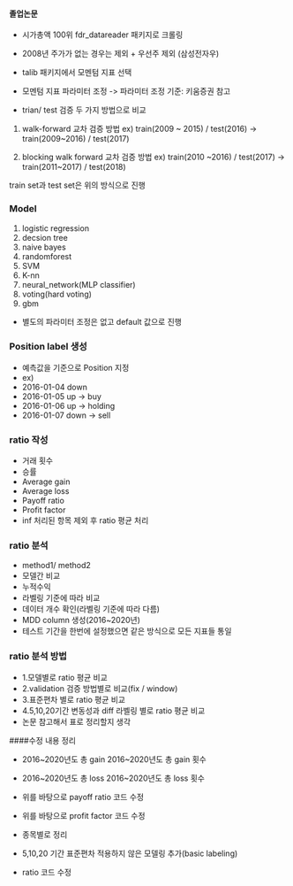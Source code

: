 #### 졸업논문
- 시가총액 100위 fdr_datareader 패키지로 크롤링
- 2008년 주가가 없는 경우는 제외 +  우선주 제외 (삼성전자우)

- talib 패키지에서 모멘텀 지표 선택
- 모멘텀 지표 파라미터 조정 -> 파라미터 조정 기준: 키움증권 참고
- trian/ test 검증 두 가지 방법으로 비교


1. walk-forward 교차 검증 방법
ex) train(2009 ~ 2015) / test(2016)  -> train(2009~2016) / test(2017)

2. blocking walk forward 교차 검증 방법
ex) train(2010 ~2016) / test(2017)  ->  train(2011~2017) / test(2018)

train set과 test set은 위의 방식으로 진행

### Model
1. logistic regression
2. decsion tree
3. naive bayes
4. randomforest
5. SVM
6. K-nn
7. neural_network(MLP classifier)
8. voting(hard voting)
7. gbm
- 별도의 파라미터 조정은 없고 default 값으로 진행


### Position label 생성
- 예측값을 기준으로 Position 지정
- ex)
- 2016-01-04 down 
- 2016-01-05 up -> buy
- 2016-01-06 up -> holding
- 2016-01-07 down -> sell

### ratio 작성
- 거래 횟수
- 승률
- Average gain
- Average loss
- Payoff ratio
- Profit factor
- inf 처리된 항목 제외 후 ratio 평균 처리

### ratio 분석
- method1/ method2
- 모델간 비교
- 누적수익
- 라벨링 기준에 따라 비교
- 데이터 개수 확인(라벨링 기준에 따라 다름)
- MDD column 생성(2016~2020년)
- 테스트 기간을 한번에 설정했으면 같은 방식으로 모든 지표들 통일




### ratio 분석 방법

- 1.모델별로 ratio 평균 비교
- 2.validation 검증 방법별로 비교(fix / window)
- 3.표준편차 별로 ratio 평균 비교
- 4.5,10,20기간 변동성과 diff 라벨링 별로 ratio 평균 비교
- 논문 참고해서 표로 정리할지 생각


####수정 내용 정리
- 2016~2020년도 총 gain 2016~2020년도 총 gain 횟수
- 2016~2020년도 총 loss 2016~2020년도 총 loss 횟수

- 위를 바탕으로 payoff ratio 코드 수정
- 위를 바탕으로 profit factor 코드 수정
- 종목별로 정리
- 5,10,20 기간 표준편차 적용하지 않은 모델링 추가(basic labeling)
- ratio 코드 수정 
